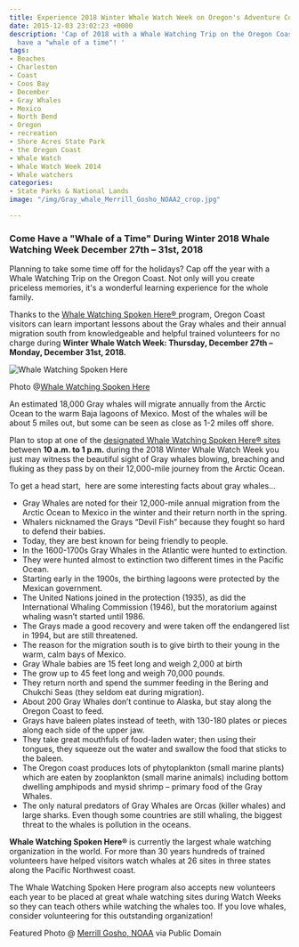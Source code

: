 ```yaml
---
title: Experience 2018 Winter Whale Watch Week on Oregon's Adventure Coast
date: 2015-12-03 23:02:23 +0000
description: 'Cap of 2018 with a Whale Watching Trip on the Oregon Coast! You''ll
  have a "whale of a time"! '
tags:
- Beaches
- Charleston
- Coast
- Coos Bay
- December
- Gray Whales
- Mexico
- North Bend
- Oregon
- recreation
- Shore Acres State Park
- the Oregon Coast
- Whale Watch
- Whale Watch Week 2014
- Whale watchers
categories:
- State Parks & National Lands
image: "/img/Gray_whale_Merrill_Gosho_NOAA2_crop.jpg"

---
```

### **Come Have a "Whale of a Time" During Winter 2018 Whale Watching Week December 27th – 31st, 2018**

Planning to take some time off for the holidays? Cap off the year with a Whale Watching Trip on the Oregon Coast. Not only will you create priceless memories, it's a wonderful learning experience for the whole family.

Thanks to the [Whale Watching Spoken Here® ](https://oregonstateparks.org/index.cfm?do=thingstodo.dsp_whalewatching)program, Oregon Coast visitors can learn important lessons about the Gray whales and their annual migration south from knowledgeable and helpful trained volunteers for no charge during **Winter Whale Watch Week: Thursday, December 27th – Monday, December 31st, 2018.**

![Whale Watching Spoken Here](/img/breach.jpg "Whale Watching Spoken Here")

Photo @[Whale Watching Spoken Here ](https://whalespoken.wordpress.com/)

An estimated 18,000 Gray whales will migrate annually from the Arctic Ocean to the warm Baja lagoons of Mexico. Most of the whales will be about 5 miles out, but some can be seen as close as 1-2 miles off shore.

Plan to stop at one of the [designated Whale Watching Spoken Here® sites](https://www.google.com/maps/d/viewer?hl=en&t=m&msa=0&z=7&source=embed&ie=UTF8&mid=zweC21xpv7NQ.krK2xC0y40W4)  between **10 a.m. to 1 p.m.** during the 2018 Winter Whale Watch Week you just may witness the beautiful sight of Gray whales blowing, breaching and fluking as they pass by on their 12,000-mile journey from the Arctic Ocean.

To get a head start,  here are some interesting facts about gray whales…

* Gray Whales are noted for their 12,000-mile annual migration from the Arctic Ocean to Mexico in the winter and their return north in the spring.
* Whalers nicknamed the Grays “Devil Fish” because they fought so hard to defend their babies.
* Today, they are best known for being friendly to people.
* In the 1600-1700s Gray Whales in the Atlantic were hunted to extinction.
* They were hunted almost to extinction two different times in the Pacific Ocean.
* Starting early in the 1900s, the birthing lagoons were protected by the Mexican government.
* The United Nations joined in the protection (1935), as did the International Whaling Commission (1946), but the moratorium against whaling wasn’t started until 1986.
* The Grays made a good recovery and were taken off the endangered list in 1994, but are still threatened.
* The reason for the migration south is to give birth to their young in the warm, calm bays of Mexico.
* Gray Whale babies are 15 feet long and weigh 2,000 at birth
* The grow up to 45 feet long and weigh 70,000 pounds.
* They return north and spend the summer feeding in the Bering and Chukchi Seas (they seldom eat during migration).
* About 200 Gray Whales don’t continue to Alaska, but stay along the Oregon Coast to feed.
* Grays have baleen plates instead of teeth, with 130-180 plates or pieces along each side of the upper jaw.
* They take great mouthfuls of food-laden water; then using their tongues, they squeeze out the water and swallow the food that sticks to the baleen.
* The Oregon coast produces lots of phytoplankton (small marine plants) which are eaten by zooplankton (small marine animals) including bottom dwelling amphipods and mysid shrimp – primary food of the Gray Whales.
* The only natural predators of Gray Whales are Orcas (killer whales) and large sharks. Even though some countries are still whaling, the biggest threat to the whales is pollution in the oceans.

**Whale Watching Spoken Here®** is currently the largest whale watching organization in the world. For more than 30 years hundreds of trained volunteers have helped visitors watch whales at 26 sites in three states along the Pacific Northwest coast.

The Whale Watching Spoken Here program also accepts new volunteers each year to be placed at great whale watching sites during Watch Weeks so they can teach others while watching the whales too. If you love whales, consider volunteering for this outstanding organization!

Featured Photo @ [Merrill Gosho, NOAA](http://www.nmfs.noaa.gov/pr/species/mammals/cetaceans/graywhale.htm) via Public Domain